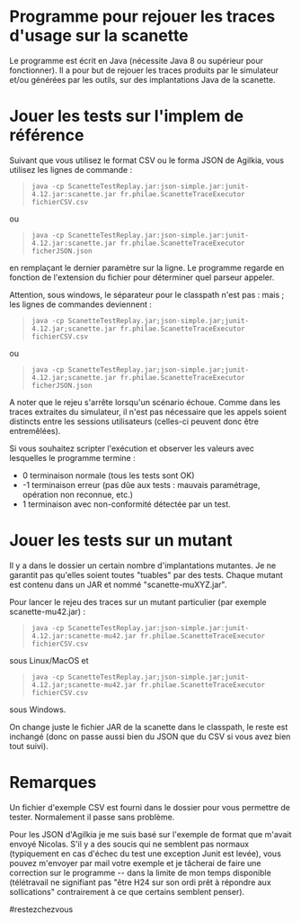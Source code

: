 Programme pour rejouer les traces d'usage sur la scanette 
=========================================================

Le programme est écrit en Java (nécessite Java 8 ou supérieur pour fonctionner). Il a pour but de rejouer les traces produits par le simulateur et/ou générées par les outils, sur des implantations Java de la scanette. 


# Jouer les tests sur l'implem de référence

Suivant que vous utilisez le format CSV ou le forma JSON de Agilkia, vous utilisez les lignes de commande :

> `java -cp ScanetteTestReplay.jar:json-simple.jar:junit-4.12.jar:scanette.jar fr.philae.ScanetteTraceExecutor fichierCSV.csv`

ou 

> `java -cp ScanetteTestReplay.jar:json-simple.jar:junit-4.12.jar:scanette.jar fr.philae.ScanetteTraceExecutor ficherJSON.json`

en remplaçant le dernier paramètre sur la ligne. Le programme regarde en fonction de l'extension du fichier pour déterminer quel parseur appeler. 

Attention, sous windows, le séparateur pour le classpath n'est pas : mais ; les lignes de commandes deviennent : 

> `java -cp ScanetteTestReplay.jar;json-simple.jar;junit-4.12.jar;scanette.jar fr.philae.ScanetteTraceExecutor fichierCSV.csv`

ou 

> `java -cp ScanetteTestReplay.jar;json-simple.jar;junit-4.12.jar;scanette.jar fr.philae.ScanetteTraceExecutor ficherJSON.json`


A noter que le rejeu s'arrête lorsqu'un scénario échoue. Comme dans les traces extraites du simulateur, il n'est pas nécessaire que les appels soient distincts entre les sessions utilisateurs (celles-ci peuvent donc être entremêlées). 

Si vous souhaitez scripter l'exécution et observer les valeurs avec lesquelles le programme termine : 
- 0 terminaison normale (tous les tests sont OK)
- -1 terminaison erreur (pas dûe aux tests : mauvais paramétrage, opération non reconnue, etc.)
- 1 terminaison avec non-conformité détectée par un test. 


# Jouer les tests sur un mutant 

Il y a dans le dossier un certain nombre d'implantations mutantes. Je ne garantit pas qu'elles soient toutes "tuables" par des tests. Chaque mutant est contenu dans un JAR et nommé "scanette-muXYZ.jar".

Pour lancer le rejeu des traces sur un mutant particulier (par exemple scanette-mu42.jar) : 

> `java -cp ScanetteTestReplay.jar:json-simple.jar:junit-4.12.jar:scanette-mu42.jar fr.philae.ScanetteTraceExecutor fichierCSV.csv`

sous Linux/MacOS et 

> `java -cp ScanetteTestReplay.jar;json-simple.jar;junit-4.12.jar;scanette-mu42.jar fr.philae.ScanetteTraceExecutor fichierCSV.csv`

sous Windows. 

On change juste le fichier JAR de la scanette dans le classpath, le reste est inchangé (donc on passe aussi bien du JSON que du CSV si vous avez bien tout suivi).


# Remarques 

Un fichier d'exemple CSV est fourni dans le dossier pour vous permettre de tester. Normalement il passe sans problème.

Pour les JSON d'Agilkia je me suis basé sur l'exemple de format que m'avait envoyé Nicolas. S'il y a des soucis qui ne semblent pas normaux (typiquement en cas d'échec du test une exception Junit est levée), vous pouvez m'envoyer par mail votre exemple et je tâcherai de faire une correction sur le programme -- dans la limite de mon temps disponible (télétravail ne signifiant pas "être H24 sur son ordi prêt à répondre aux sollications" contrairement à ce que certains semblent penser). 


#restezchezvous
